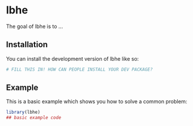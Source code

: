 
# lbhe

<!-- badges: start -->
<!-- badges: end -->

The goal of lbhe is to ...

## Installation

You can install the development version of lbhe like so:

``` r
# FILL THIS IN! HOW CAN PEOPLE INSTALL YOUR DEV PACKAGE?
```

## Example

This is a basic example which shows you how to solve a common problem:

``` r
library(lbhe)
## basic example code
```

